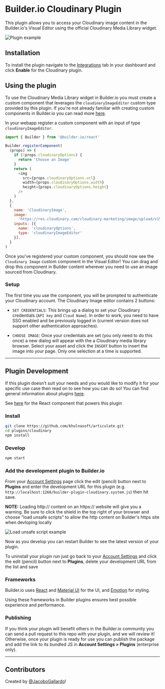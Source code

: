 # Builder.io Cloudinary Plugin

This plugin allows you to access your Cloudinary image content in the Builder.io's Visual Editor using the official Cloudinary Media Library widget.

<img src="https://imgur.com/vpNzMud.gif" alt="Plugin example">

## Installation
To install the plugin navigate to the [Integrations](https://builder.io/app/integrations) tab in your dashboard and click **Enable** for the Cloudinary plugin.

## Using the plugin

To use the Cloudinary Media Library widget in Builder.io you must create a custom component that leverages the `cloudinaryImageEditor` custom type provided by this plugin. If you're not already familiar with creating custom components in Builder.io you can read more [here](https://www.builder.io/c/docs/custom-react-components).

In your webapp register a custom component with an input of type `cloudinaryImageEditor`.

```javascript
import { Builder } from '@builder.io/react'

Builder.registerComponent(
  (props) => {
    if (!props.cloudinaryOptions) {
      return 'Choose an Image'
    }
    return (
      <img
        src={props.cloudinaryOptions.url}
        width={props.cloudinaryOptions.width}
        height={props.cloudinaryOptions.height}
      />
    )
  },
  {
    name: 'CloudinaryImage',
    image:
      'https://res.cloudinary.com/cloudinary-marketing/image/upload/v1599098500/creative_source/Logo/Cloud%20Glyph/cloudinary_cloud_glyph_blue_png.png',
    inputs: [{ 
      name: 'cloudinaryOptions', 
      type: 'cloudinaryImageEditor' 
    }],
  }
)
```

Once you've registered your custom component, you should now see the `Cloudinary Image` custom component in the Visual Editor! You can drag and drop this component in Builder content wherever you need to use an image sourced from Cloudinary.

### Setup

The first time you use the component, you will be prompted to authenticate your Cloudinary account. The Cloudinary Image editor contains 2 buttons:

- `SET CREDENTIALS`: This brings up a dialog to set your Cloudinary credentials (`API key` and `Cloud Name`). In order to work, you need to have SSO enabled and be previously logged in (current version does not support other authentication approaches).

- `CHOOSE IMAGE`: Once your credentials are set (you only need to do this once) a new dialog will appear with the a Cloudinary media library browser. Select your asset and click the `INSERT` button to insert the image into your page. Only one selection at a time is supported.

---

## Plugin Development
If this plugin doesn't suit your needs and you would like to modify it for your specific use case then read on to see how you can do so! You can find general information about plugins [here](https://www.builder.io/c/docs/plugins-overview).

See [here](src/CloudinaryImageEditor.tsx) for the React component that powers this plugin

### Install

```bash
git clone https://github.com/khulnasoft/articulate.git
cd plugins/cloudinary
npm install
```

### Develop

```bash
npm start
```

### Add the development plugin to Builder.io

From your [Account Settings](https://builder.io/account/space) page click the edit (pencil) button next to **Plugins** and enter the development URL for this plugin (e.g. `http://localhost:1268/builder-plugin-cloudinary.system.js`) then hit save.

**NOTE:** Loading http:// content on an https:// website will give you a warning. Be sure to click the shield in the top right of your browser and choose "load unsafe scripts" to allow the http content on Builder's https site when devloping locally

<img alt="Load unsafe script example" src="https://i.stack.imgur.com/uSaLL.png">

Now as you develop you can restart Builder to see the latest version of your plugin.

To uninstall your plugin run just go back to your [Account Settings](https://builder.io/account/space) and click the edit (pencil) button next to **Plugins**, delete your development URL from the list and save

### Frameworks

Builder.io uses [React](https://github.com/facebook/react) and [Material UI](https://github.com/mui-org/material-ui) for the UI, and [Emotion](https://github.com/emotion-js/emotion) for styling.

Using these frameworks in Builder plugins ensures best possible experience and performance.

### Publishing

If you think your plugin will benefit others in the Builder.io community you can send a pull request to this repo with your plugin, and we will review it! Otherwise, once your plugin is ready for use you can publish the package and add the link to its bundled JS in **Account Settings > Plugins** (enterprise only).

---
## Contributors

Created by [@JacoboGallardo](https://github.com/jacobogallardo)!
